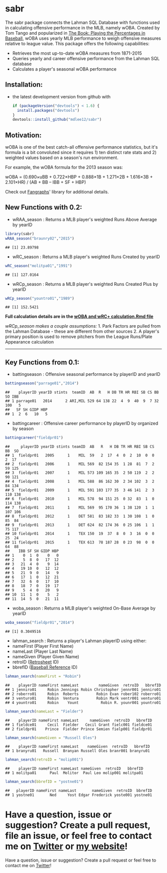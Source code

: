 sabr
====

The sabr package connects the Lahman SQL Database with functions used in calculating offensive performance in the MLB, namely wOBA. Created by Tom Tango and popularized in [The Book: Playing the Percentages in Baseball](http://www.insidethebook.com/woba.shtml), wOBA uses yearly MLB performance to weigh offensive measures relative to league value. This package offers the following capabilities:

-   Retrieves the most up-to-date wOBA measures from 1871-2015
-   Queries yearly and career offensive performance from the Lahman SQL database
-   Calculates a player's seasonal wOBA performance

Installation:
-------------

-   the latest development version from github with

    ``` r
    if (packageVersion("devtools") < 1.6) {
      install.packages("devtools")
    }
    devtools::install_github("mdlee12/sabr")
    ```

Motivation:
-----------

wOBA is one of the best catch-all offensive performance statistics, but it's formula is a bit convoluted since it requires 1) ten distinct rate stats and 2) weighted values based on a season's run environment.

For example, the wOBA formula for the 2013 season was:

wOBA = (0.690×uBB + 0.722×HBP + 0.888×1B + 1.271×2B + 1.616×3B + 2.101×HR) / (AB + BB – IBB + SF + HBP)

Check out [Fangraphs](http://www.fangraphs.com/library/offense/woba/)' library for additional details.

New Functions with 0.2:
-----------------------

-   wRAA\_season : Returns a MLB player's weighted Runs Above Average by yearID

``` r
library(sabr)
wRAA_season("braunry02","2015")
```

    ## [1] 23.89798

-   wRC\_season : Returns a MLB player's weighted Runs Created by yearID

``` r
wRC_season("molitpa01","1991")
```

    ## [1] 127.0164

-   wRCp\_season : Returns a MLB player's weighted Runs Created Plus by yearID

``` r
wRCp_season("yountro01","1989")
```

    ## [1] 152.5421

**Full calculation details are in the [wOBA and wRC+ calculation.Rmd file](https://github.com/mdlee12/sabr/blob/master/vignettes/wOBA%20and%20wRC%2B%20calculation.Rmd)**

*wRCp\_season makes a couple assumptions:* 1. Park Factors are pulled from the Lahman Database - these are different from other sources 2. A player's primary position is used to remove pitchers from the League Runs/Plate Appearance calculation

------------------------------------------------------------------------

Key Functions from 0.1:
-----------------------

-   battingseason : Offensive seasonal performance by playerID and yearID

``` r
battingseason("parrage01","2014")
```

    ##    playerID yearID stints  teamID  AB  R   H DB TR HR RBI SB CS BB  SO IBB
    ## 1 parrage01   2014      2 ARI,MIL 529 64 138 22  4  9  40  9  7 32 100   5
    ##   SF SH GIDP HBP
    ## 1  2  6   10   5

-   battingcareer : Offensive career performance by playerID by organized by season

``` r
battingcareer("fieldpr01")
```

    ##     playerID yearID stints teamID  AB   R   H DB TR HR RBI SB CS  BB  SO
    ## 1  fieldpr01   2005      1    MIL  59   2  17  4  0  2  10  0  0   2  17
    ## 2  fieldpr01   2006      1    MIL 569  82 154 35  1 28  81  7  2  59 125
    ## 3  fieldpr01   2007      1    MIL 573 109 165 35  2 50 119  2  2  90 121
    ## 4  fieldpr01   2008      1    MIL 588  86 162 30  2 34 102  3  2  84 134
    ## 5  fieldpr01   2009      1    MIL 591 103 177 35  3 46 141  2  3 110 138
    ## 6  fieldpr01   2010      1    MIL 578  94 151 25  0 32  83  1  0 114 138
    ## 7  fieldpr01   2011      1    MIL 569  95 170 36  1 38 120  1  1 107 106
    ## 8  fieldpr01   2012      1    DET 581  83 182 33  1 30 108  1  0  85  84
    ## 9  fieldpr01   2013      1    DET 624  82 174 36  0 25 106  1  1  75 117
    ## 10 fieldpr01   2014      1    TEX 150  19  37  8  0  3  16  0  0  25  24
    ## 11 fieldpr01   2015      1    TEX 613  78 187 28  0 23  98  0  0  64  88
    ##    IBB SF SH GIDP HBP
    ## 1    0  1  0    0   0
    ## 2    5  8  0   17  12
    ## 3   21  4  0    9  14
    ## 4   19 10  0   12  12
    ## 5   21  9  0   14   9
    ## 6   17  1  0   12  21
    ## 7   32  6  0   17  10
    ## 8   18  7  0   19  17
    ## 9    5  4  0   20   9
    ## 10  11  1  0    5   2
    ## 11  14  5  0   21  11

-   woba\_season : Returns a MLB player's weighted On-Base Average by yearID

``` r
woba_season("fieldpr01","2014")
```

    ## [1] 0.3049516

-   lahman\_search : Returns a player's Lahman playerID using either:
-   nameFirst (Player First Name)
-   nameLast (Player Last Name)
-   nameGiven (Player Given Name)
-   retroID ([Retrosheet](http://www.retrosheet.org/retroID.htm) ID)
-   bbrefID ([Baseball Reference](http://www.baseball-reference.com/players/) ID)

``` r
lahman_search(nameFirst = "Robin")
```

    ##    playerID nameFirst nameLast         nameGiven  retroID   bbrefID
    ## 1 jenniro01     Robin Jennings Robin Christopher jennr001 jenniro01
    ## 2 roberro01     Robin  Roberts        Robin Evan rober102 roberro01
    ## 3 venturo01     Robin  Ventura        Robin Mark ventr001 venturo01
    ## 4 yountro01     Robin    Yount          Robin R. younr001 yountro01

``` r
lahman_search(nameLast = "Fielder")
```

    ##    playerID nameFirst nameLast     nameGiven  retroID   bbrefID
    ## 1 fieldce01     Cecil  Fielder   Cecil Grant fielc001 fieldce01
    ## 2 fieldpr01    Prince  Fielder Prince Semien fielp001 fieldpr01

``` r
lahman_search(nameGiven = "Russell Oles")
```

    ##    playerID nameFirst nameLast    nameGiven  retroID   bbrefID
    ## 1 branyru01   Russell  Branyan Russell Oles branr001 branyru01

``` r
lahman_search(retroID = "molip001")
```

    ##    playerID nameFirst nameLast nameGiven  retroID   bbrefID
    ## 1 molitpa01      Paul  Molitor  Paul Leo molip001 molitpa01

``` r
lahman_search(bbrefID = "yostne01")
```

    ##   playerID nameFirst nameLast       nameGiven  retroID  bbrefID
    ## 1 yostne01       Ned     Yost Edgar Frederick yoste001 yostne01

Have a question, issue or suggestion? Create a pull request, file an issue, or feel free to contact me on [Twitter](https://twitter.com/mikeleeco) or [my website](http://mikelee.co/)!
=======================================================================================================================================================================================

Have a question, issue or suggestion? Create a pull request or feel free to contact me on [Twitter](https://twitter.com/mikeleeco)!
